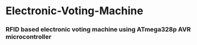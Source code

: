 # Electronic-Voting-Machine
### RFID based electronic voting machine using ATmega328p AVR microcontroller

